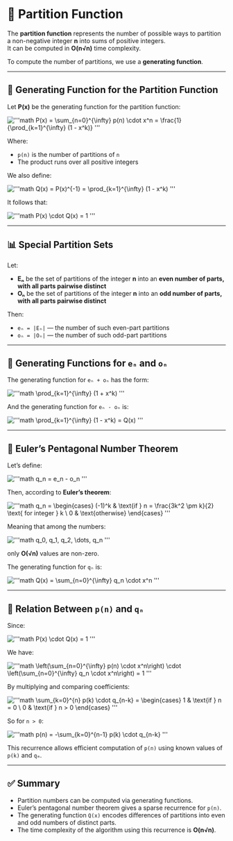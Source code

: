# 📌 Partition Function

The **partition function** represents the number of possible ways to partition a non-negative integer **n** into sums of positive integers.  
It can be computed in **O(n√n)** time complexity.


To compute the number of partitions, we use a **generating function**.

---

## 📐 Generating Function for the Partition Function

Let **P(x)** be the generating function for the partition function:


!['''math
P(x) = \sum_{n=0}^{\infty} p(n) \cdot x^n  
= \frac{1}{\prod_{k=1}^{\infty} (1 - x^k)}
'''](https://latex.codecogs.com/png.latex?\color{white}{P(x)%20=%20\sum_{n=0}^{\infty}%20p(n)%20\cdot%20x^n=%20\frac{1}{\prod_{k=1}^{\infty}%20(1%20-%20x^k)}})

Where:
- `p(n)` is the number of partitions of `n`
- The product runs over all positive integers

We also define:

!['''math
Q(x) = P(x)^{-1}
= \prod_{k=1}^{\infty} (1 - x^k)
'''](https://latex.codecogs.com/png.latex?\color{white}{Q(x)%20=%20P(x)^{-1}=%20\prod_{k=1}^{\infty}%20(1%20-%20x^k)})

It follows that:

!['''math
P(x) \cdot Q(x) = 1
'''](https://latex.codecogs.com/png.latex?\color{white}{P(x)%20\cdot%20Q(x)%20=%201})

---

## 📊 Special Partition Sets

Let:
- **Eₙ** be the set of partitions of the integer **n** into an **even number of parts, with all parts pairwise distinct**
- **Oₙ** be the set of partitions of the integer **n** into an **odd number of parts, with all parts pairwise distinct**

Then:
- `eₙ = |Eₙ|` — the number of such even-part partitions
- `oₙ = |Oₙ|` — the number of such odd-part partitions

---

## 📏 Generating Functions for `eₙ` and `oₙ`

The generating function for `eₙ + oₙ` has the form:

!['''math
\prod_{k=1}^{\infty} (1 + x^k)
'''](https://latex.codecogs.com/png.latex?\color{white}{\prod_{k=1}^{\infty}%20(1%20+%20x^k)})

And the generating function for `eₙ - oₙ` is:

!['''math
\prod_{k=1}^{\infty} (1 - x^k) = Q(x)
'''](https://latex.codecogs.com/png.latex?\color{white}{\prod_{k=1}^{\infty}%20(1%20-%20x^k)%20=%20Q(x)})

---

## 📖 Euler’s Pentagonal Number Theorem

Let’s define:

!['''math
q_n = e_n - o_n
'''](https://latex.codecogs.com/png.latex?\color{white}{q_n%20=%20e_n%20-%20o_n})

Then, according to **Euler’s theorem**:

!['''math
q_n =
\begin{cases}
(-1)^k & \text{if } n = \frac{3k^2 \pm k}{2} \text{ for integer } k \\
0 & \text{otherwise}
\end{cases}
'''](https://latex.codecogs.com/png.latex?\color{white}%20q_n%20=%20%5Cbegin%7Bcases%7D%20(-1)%5Ek%20%26%20%5Ctext%7Bif%20%7D%20n%20=%20%5Cfrac%7B3k%5E2%20%5Cpm%20k%7D%7B2%7D%20%5Ctext%7B%20for%20integer%20%7D%20k%20%5C%5C%200%20%26%20%5Ctext%7Botherwise%7D%20%5Cend%7Bcases%7D)


Meaning that among the numbers:

!['''math
q_0, q_1, q_2, \dots, q_n
'''](https://latex.codecogs.com/png.latex?\color{white}{q_0,%20q_1,%20q_2,%20\dots,%20q_n})

only **O(√n)** values are non-zero.

The generating function for `qₙ` is:

!['''math
Q(x) = \sum_{n=0}^{\infty} q_n \cdot x^n
'''](https://latex.codecogs.com/png.latex?\color{white}{Q(x)%20=%20\sum_{n=0}^{\infty}%20q_n%20\cdot%20x^n})

---

## 🔄 Relation Between `p(n)` and `qₙ`

Since:

!['''math
P(x) \cdot Q(x) = 1
'''](https://latex.codecogs.com/png.latex?\color{white}{P(x)%20\cdot%20Q(x)%20=%201})


We have:

![
'''math
\left(\sum_{n=0}^{\infty} p(n) \cdot x^n\right)
\cdot
\left(\sum_{n=0}^{\infty} q_n \cdot x^n\right)
= 1
'''](https://latex.codecogs.com/png.latex?\color{white}{\left%28\sum_{n=0}^{\infty}%20p%28n%29%20\cdot%20x^n\right%29\cdot\left%28\sum_{n=0}^{\infty}%20q_n%20\cdot%20x^n\right%29%3D1})

By multiplying and comparing coefficients:

!['''math
\sum_{k=0}^{n} p(k) \cdot q_{n-k} =
\begin{cases}
1 & \text{if } n = 0 \\
0 & \text{if } n > 0
\end{cases}
'''](https://latex.codecogs.com/png.latex?\color{white}%20%5Csum_%7Bk%3D0%7D%5E%7Bn%7D%20p(k)%20%5Ccdot%20q_%7Bn-k%7D%20%3D%20%5Cbegin%7Bcases%7D%201%20%26%20%5Ctext%7Bif%20%7D%20n%20%3D%200%20%5C%5C%200%20%26%20%5Ctext%7Bif%20%7D%20n%20%3E%200%20%5Cend%7Bcases%7D)

So for `n > 0`:

!['''math
p(n) = -\sum_{k=0}^{n-1} p(k) \cdot q_{n-k}
'''](https://latex.codecogs.com/png.latex?\color{white}{p(n)%20=%20-\sum_{k=0}^{n-1}%20p(k)%20\cdot%20q_{n-k}})

This recurrence allows efficient computation of `p(n)` using known values of `p(k)` and `qₘ`.

---

## ✅ Summary

- Partition numbers can be computed via generating functions.
- Euler’s pentagonal number theorem gives a sparse recurrence for `p(n)`.
- The generating function `Q(x)` encodes differences of partitions into even and odd numbers of distinct parts.
- The time complexity of the algorithm using this recurrence is **O(n√n)**.
